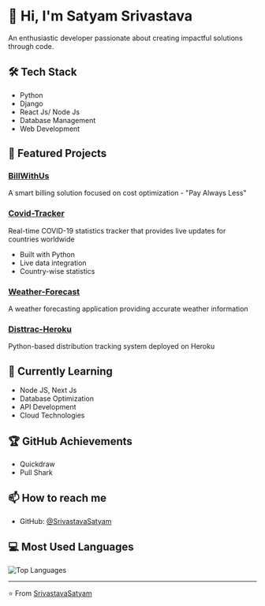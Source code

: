 # 👋 Hi, I'm Satyam Srivastava

An enthusiastic developer passionate about creating impactful solutions through code.

## 🛠️ Tech Stack

- Python
- Django
- React Js/ Node Js
- Database Management
- Web Development

## 🔭 Featured Projects

### [BillWithUs](https://github.com/SrivastavaSatyam/BillWithUs)
A smart billing solution focused on cost optimization - "Pay Always Less"

### [Covid-Tracker](https://github.com/SrivastavaSatyam/Covid-Tracker)
Real-time COVID-19 statistics tracker that provides live updates for countries worldwide
- Built with Python
- Live data integration
- Country-wise statistics

### [Weather-Forecast](https://github.com/SrivastavaSatyam/Weather-Forcast)
A weather forecasting application providing accurate weather information

### [Disttrac-Heroku](https://github.com/SrivastavaSatyam/Disttrac-Heroku)
Python-based distribution tracking system deployed on Heroku

## 🌱 Currently Learning

- Node JS, Next Js
- Database Optimization
- API Development
- Cloud Technologies

## 🏆 GitHub Achievements
- Quickdraw
- Pull Shark

## 📫 How to reach me

- GitHub: [@SrivastavaSatyam](https://github.com/SrivastavaSatyam)

## 💻 Most Used Languages

![Top Languages](https://github-readme-stats.vercel.app/api/top-langs/?username=SrivastavaSatyam&layout=compact&theme=radical)

---

⭐️ From [SrivastavaSatyam](https://github.com/SrivastavaSatyam) 
